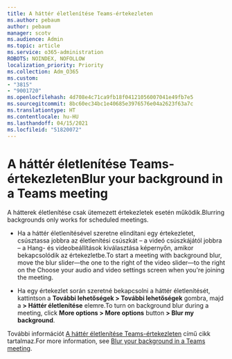 ```yaml
---
title: A háttér életlenítése Teams-értekezleten
ms.author: pebaum
author: pebaum
manager: scotv
ms.audience: Admin
ms.topic: article
ms.service: o365-administration
ROBOTS: NOINDEX, NOFOLLOW
localization_priority: Priority
ms.collection: Adm_O365
ms.custom:
- "3815"
- "9001720"
ms.openlocfilehash: 4d708e4c71ca9fb18f04121056007041e49fb7e5
ms.sourcegitcommit: 8bc60ec34bc1e40685e3976576e04a2623f63a7c
ms.translationtype: HT
ms.contentlocale: hu-HU
ms.lasthandoff: 04/15/2021
ms.locfileid: "51820072"
---
```

# <a name="blur-your-background-in-a-teams-meeting"></a><span data-ttu-id="fe7c8-102">A háttér életlenítése Teams-értekezleten</span><span class="sxs-lookup"><span data-stu-id="fe7c8-102">Blur your background in a Teams meeting</span></span>

<span data-ttu-id="fe7c8-103">A hátterek életlenítése csak ütemezett értekezletek esetén működik.</span><span class="sxs-lookup"><span data-stu-id="fe7c8-103">Blurring backgrounds only works for scheduled meetings.</span></span>

- <span data-ttu-id="fe7c8-104">Ha a háttér életlenítésével szeretne elindítani egy értekezletet, csúsztassa jobbra az életlenítési csúszkát – a videó csúszkájától jobbra – a Hang- és videobeállítások kiválasztása képernyőn, amikor bekapcsolódik az értekezletbe.</span><span class="sxs-lookup"><span data-stu-id="fe7c8-104">To start a meeting with background blur, move the blur slider—the one to the right of the video slider—to the right on the Choose your audio and video settings screen when you're joining the meeting.</span></span>

- <span data-ttu-id="fe7c8-105">Ha egy értekezlet során szeretné bekapcsolni a háttér életlenítését, kattintson a **További lehetőségek > További lehetőségek** gombra, majd a **> Háttér életlenítése** elemre.</span><span class="sxs-lookup"><span data-stu-id="fe7c8-105">To turn on background blur during a meeting, click **More options > More options** button **> Blur my background**.</span></span>

<span data-ttu-id="fe7c8-106">További információt [A háttér életlenítése Teams-értekezleten](https://support.office.com/article/Blur-your-background-in-a-Teams-meeting-f77a2381-443a-499d-825e-509a140f4780) című cikk tartalmaz.</span><span class="sxs-lookup"><span data-stu-id="fe7c8-106">For more information, see [Blur your background in a Teams meeting](https://support.office.com/article/Blur-your-background-in-a-Teams-meeting-f77a2381-443a-499d-825e-509a140f4780).</span></span>